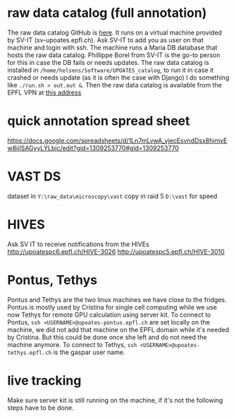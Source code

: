# raw data catalog (full annotation)

The raw data catalog GitHub is [here](https://github.com/EPFL-TOP/UPOATES_catalog). It runs on a virtual machine provided by SV-IT (sv-upoates.epfl.ch). Ask SV-IT to add you as user on that machine and login with ssh.
The machine runs a Maria DB database that hosts the raw data catalog. Phillippe Borel from SV-IT is the go-to person for this in case the DB fails or needs updates. The raw data catalog is installed in `/home/helsens/Software/UPOATES_catalog`, to run it in case it crashed or needs update (as it is often the case with Django) I do something like `./run.sh > out.out &`. Then the raw data catalog is available from the EPFL VPN at [this address](http://sv-upoates.epfl.ch:8000/rawdata_catalog/)

# quick annotation spread sheet

https://docs.google.com/spreadsheets/d/1Ln7mLvwA_yjecEsvndDsx8himvEw8ijISAGyyLYLbjc/edit?gid=1309253770#gid=1309253770


# VAST DS
dataset in `Y:\raw_data\microscopy\vast`
copy in raid 5 `D:\vast` for speed


# HIVES
Ask SV IT to receive notifications from the HIVEs
http://upoatespc6.epfl.ch/HIVE-3026
http://upoatespc5.epfl.ch/HIVE-3010

# Pontus, Tethys

Pontus and Tethys are the two linux machines we have close to the fridges. Pontus is mostly used by Cristina for single cell computing while we use now Tethys for remote GPU calculation using server kit.
To connect to Pontus, `ssh <USERNAME>@upoates-pontus.epfl.ch` <USERNAME> are set locally on the machine, we did not add that machine on the EPFL domain while it's needed by Cristina. But this could be done once she left and do not need the machine anymore.
To connect to Tethys, `ssh <USERNAME>@upoates-tethys.epfl.ch` <USERNAME> is the gaspar user name. 

# live tracking

Make sure server kit is still running on the machine, if it's not the following steps have to be done.
